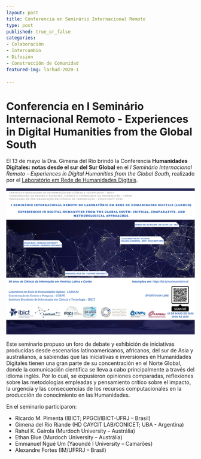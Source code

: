 ```yaml
---
layout: post
title: Conferencia en Seminário Internacional Remoto
type: post
published: true_or_false
categories:
- Colaboración
- Intercambio
- Difusión
- Construcción de Comunidad
featured-img: larhud-2020-1

---
```


# Conferencia en I Seminário Internacional Remoto - Experiences in Digital Humanities from the Global South

El 13 de mayo la Dra. Gimena del Rio brindó la Conferencia **Humanidades Digitales: notas desde el sur del Sur Global** en el *I Seminário Internacional Remoto - Experiences in Digital Humanities from the Global South*, realizado por el <a href="http://www.larhud.ibict.br/" target="_blank"> Laboratório em Rede de Humanidades Digitais</a>.

![larhud-1](/assets/img/posts/larhud-2020.png)

Este seminario propuso un foro de debate y exhibición de iniciativas producidas desde escenarios latinoamericanos, africanos, del sur de Asia y australianos, a sabiendas que las iniciativas e inversiones en Humanidades Digitales tienen una gran parte de su concentración en el Norte Global, donde la comunicación científica se lleva a cabo principalmente a través del idioma inglés. Por lo cual, se expusieron opiniones comparadas, reflexiones sobre las metodologías empleadas y pensamiento crítico sobre el impacto, la urgencia y las consecuencias de los recursos computacionales en la producción de conocimiento en las Humanidades.

En el seminario participaron:
- Ricardo M. Pimenta (IBICT; PPGCI/IBICT-UFRJ – Brasil)
- Gimena del Rio Riande (HD CAYCIT LAB/CONICET; UBA - Argentina) 
- Rahul K. Gairola (Murdoch University – Austrália) 
- Ethan Blue (Murdoch University – Austrália) 
- Emmanuel Ngué Um (Yaoundé I University – Camarões) 
- Alexandre Fortes (IM/UFRRJ – Brasil)

